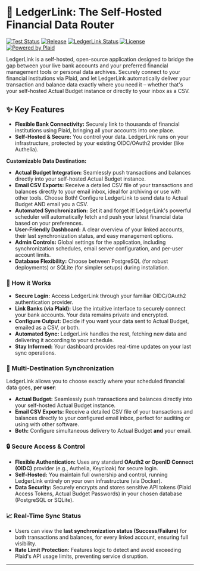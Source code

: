 # 🔗 LedgerLink: The Self-Hosted Financial Data Router

[![Test Status](https://github.com/christfriedbalizou/ledgerlink/actions/workflows/ci.yml/badge.svg?branch=main)](https://github.com/christfriedbalizou/ledgerlink/actions/workflows/ci.yml)
[![Release](https://img.shields.io/github/v/release/christfriedbalizou/ledgerlink?include_prereleases)](https://github.com/christfriedbalizou/ledgerlink/releases)
[![LedgerLink Status](https://img.shields.io/badge/Status-In%20Development-blue.svg)](https://github.com/your-repo-link)
[![License](https://img.shields.io/badge/License-MIT-green.svg)](LICENSE)
[![Powered by Plaid](https://img.shields.io/badge/Powered%20by-Plaid-A8B9D9.svg)](https://plaid.com/)

LedgerLink is a self-hosted, open-source application designed to bridge the gap between your live bank accounts and your preferred financial management tools or personal data archives. Securely connect to your financial institutions via Plaid, and let LedgerLink automatically deliver your transaction and balance data exactly where you need it – whether that's your self-hosted Actual Budget instance or directly to your inbox as a CSV.

## ✨ Key Features

* **Flexible Bank Connectivity:** Securely link to thousands of financial institutions using Plaid, bringing all your accounts into one place.
* **Self-Hosted & Secure:** You control your data. LedgerLink runs on your infrastructure, protected by your existing OIDC/OAuth2 provider (like Authelia).

**Customizable Data Destination:**

* **Actual Budget Integration:** Seamlessly push transactions and balances directly into your self-hosted Actual Budget instance.
* **Email CSV Exports:** Receive a detailed CSV file of your transactions and balances directly to your email inbox, ideal for archiving or use with other tools.
Choose Both! Configure LedgerLink to send data to Actual Budget AND email you a CSV.
* **Automated Synchronization:** Set it and forget it! LedgerLink's powerful scheduler will automatically fetch and push your latest financial data based on your preferences.
* **User-Friendly Dashboard:** A clear overview of your linked accounts, their last synchronization status, and easy management options.
* **Admin Controls:** Global settings for the application, including synchronization schedules, email server configuration, and per-user account limits.
* **Database Flexibility:** Choose between PostgreSQL (for robust deployments) or SQLite (for simpler setups) during installation.

### 🚀 How it Works

* **Secure Login:** Access LedgerLink through your familiar OIDC/OAuth2 authentication provider.
* **Link Banks (via Plaid):** Use the intuitive interface to securely connect your bank accounts. Your data remains private and encrypted.
* **Configure Output:** Decide if you want your data sent to Actual Budget, emailed as a CSV, or both.
* **Automated Sync:** LedgerLink handles the rest, fetching new data and delivering it according to your schedule.
* **Stay Informed:** Your dashboard provides real-time updates on your last sync operations.

### 🔄 Multi-Destination Synchronization
LedgerLink allows you to choose exactly where your scheduled financial data goes, **per user**:

* **Actual Budget:** Seamlessly push transactions and balances directly into your self-hosted Actual Budget instance.
* **Email CSV Exports:** Receive a detailed CSV file of your transactions and balances directly to your configured email inbox, perfect for auditing or using with other software.
* **Both:** Configure simultaneous delivery to Actual Budget **and** your email.

### 🔒 Secure Access & Control
* **Flexible Authentication:** Uses any standard **OAuth2 or OpenID Connect (OIDC)** provider (e.g., Authelia, Keycloak) for secure login.
* **Self-Hosted:** You maintain full ownership and control, running LedgerLink entirely on your own infrastructure (via Docker).
* **Data Security:** Securely encrypts and stores sensitive API tokens (Plaid Access Tokens, Actual Budget Passwords) in your chosen database (PostgreSQL or SQLite).

### 📈 Real-Time Sync Status
* Users can view the **last synchronization status (Success/Failure)** for both transactions and balances, for every linked account, ensuring full visibility.
* **Rate Limit Protection:** Features logic to detect and avoid exceeding Plaid's API usage limits, preventing service disruption.

---

